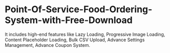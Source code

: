 # Point-Of-Service-Food-Ordering-System-with-Free-Download
It includes high-end features like Lazy Loading, Progressive Image Loading, Content Placeholder Loading, Bulk CSV Upload, Advance Settings Management, Advance Coupon System.
